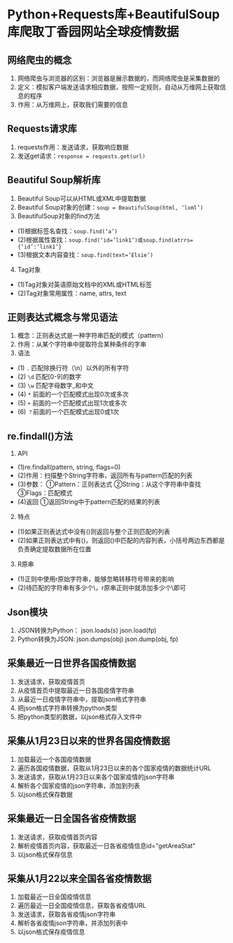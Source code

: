 # Python+Requests库+BeautifulSoup库爬取丁香园网站全球疫情数据

## 网络爬虫的概念
1. 网络爬虫与浏览器的区别：浏览器是展示数据的，而网络爬虫是采集数据的
2. 定义：模拟客户端发送请求相应数据，按照一定规则，自动从万维网上获取信息的程序
3. 作用：从万维网上，获取我们需要的信息

## Requests请求库
1. requests作用：发送请求，获取响应数据
2. 发送get请求：```response = requests.get(url)```

## Beautiful Soup解析库
1. Beautiful Soup可以从HTML或XML中提取数据
2. Beautiful Soup对象的创建：```soup = BeautifulSoup(html, ‘lxml’)```
3. BeautifulSoup对象的find方法
- (1)根据标签名查找：```soup.find(‘a’)```
- (2)根据属性查找：```soup.find(‘id=’link1’)或soup.find(atrrs={‘id’:’link1’}```
- (3)根据文本内容查找：```soup.find(text=’Elsie’)```
4. Tag对象
- (1)Tag对象对英语原始文档中的XML或HTML标签
- (2)Tag对象常用属性：name, attrs, text

## 正则表达式概念与常见语法
1.  概念：正则表达式是一种字符串匹配的模式（pattern）
2.  作用：从某个字符串中提取符合某种条件的字串
3.  语法
- (1) ```.``` 匹配除换行符（\n）以外的所有字符
- (2) ```\d``` 匹配[0-9]的数字
- (3) ```\w``` 匹配字母数字_和中文
- (4) ```*``` 前面的一个匹配模式出现0次或多次
- (5) ```+``` 前面的一个匹配模式出现1次或多次
- (6) ```？```前面的一个匹配模式出现0或1次

## re.findall()方法
1.  API
- (1)re.findall(pattern, string, flags=0)
- (2)作用：扫描整个String字符串，返回所有与pattern匹配的列表
- (3)参数：
①Pattern：正则表达式
②String：从这个字符串中查找
③Flags：匹配模式
- (4)返回
①返回String中于pattern匹配的结果的列表
2. 特点
- (1)如果正则表达式中没有()则返回与整个正则匹配的列表
- (2)如果正则表达式中有()，则返回()中匹配的内容列表，小括号两边东西都是负责确定提取数据所在位置
3. R原串
- (1)正则中使用r原始字符串，能够忽略转移符号带来的影响
- (2)待匹配的字符串有多少个\，r原串正则中就添加多少个\即可

## Json模块
1. JSON转换为Python： json.loads(s)  json.load(fp)
2. Python转换为JSON:  json.dumps(obj)   json.dump(obj, fp)

## 采集最近一日世界各国疫情数据
1. 发送请求，获取疫情首页
2. 从疫情首页中提取最近一日各国疫情字符串
3. 从最近一日疫情字符串中，提取json格式字符串
4. 把json格式字符串转换为python类型
5. 把python类型的数据，以json格式存入文件中

## 采集从1月23日以来的世界各国疫情数据
1. 加载最近一个各国疫情数据
2. 遍历各国疫情数据，获取从1月23日以来的各个国家疫情的数据统计URL
3. 发送请求，获取从1月23日以来各个国家疫情的json字符串
4. 解析各个国家疫情的json字符串，添加到列表
5. 以json格式保存数据

## 采集最近一日全国各省疫情数据
1. 发送请求，获取疫情首页内容
2. 解析疫情首页内容，获取最近一日各省疫情信息id="getAreaStat"
3. 以json格式保存信息

## 采集从1月22以来全国各省疫情数据
1. 加载最近一日全国疫情信息
2. 遍历最近一日全国疫情信息，获取各省疫情URL
3. 发送请求，获取各省疫情json字符串
4. 解析各省疫情json字符串，并添加列表中
5. 以json格式保存疫情信息
